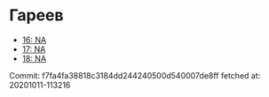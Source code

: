 # Гареев
- [16: NA](16.md)
- [17: NA](17.md)
- [18: NA](18.md)

Commit: f7fa4fa38818c3184dd244240500d540007de8ff
 fetched at: 20201011-113216
